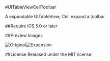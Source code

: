 #UITableViewCellToolbar

A expandable UITableView; Cell expand a toolbar

##Require
iOS 5.0 or later

##Preview Images

![Original](https://raw.github.com/miclle/UITableViewCellToolbar/master/preview-original.png)![Expansion](https://raw.github.com/miclle/UITableViewCellToolbar/master/preview-expansion.png)

##License
Released under the MIT license.
